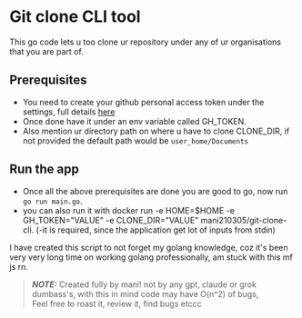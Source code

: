 # Git clone CLI tool

This go code lets u too clone ur repository under any of ur organisations that you are part of.

## Prerequisites

- You need to create your github personal access token under the settings, full details [here](https://docs.github.com/en/authentication/keeping-your-account-and-data-secure/managing-your-personal-access-tokens)
- Once done have it under an env variable called GH_TOKEN.
- Also mention ur directory path on where u have to clone CLONE_DIR, if not provided the default path would be `user_home/Documents`

## Run the app

- Once all the above prerequisites are done you are good to go, now run `go run main.go`.
- you can also run it with docker run -e HOME=$HOME -e GH_TOKEN="VALUE" -e CLONE_DIR="VALUE" mani210305/git-clone-cli.
(-it is required, since the application get lot of inputs from stdin)

I have created this script to not forget my golang knowledge,
coz it's been very very long time on working golang professionally, am stuck with this mf js rn.

> **_NOTE:_**  Created fully by mani! not by any gpt, claude or grok dumbass's, with this in mind code may have O(n^2) of bugs, <br/>
> Feel free to roast it, review it, find bugs etccc




